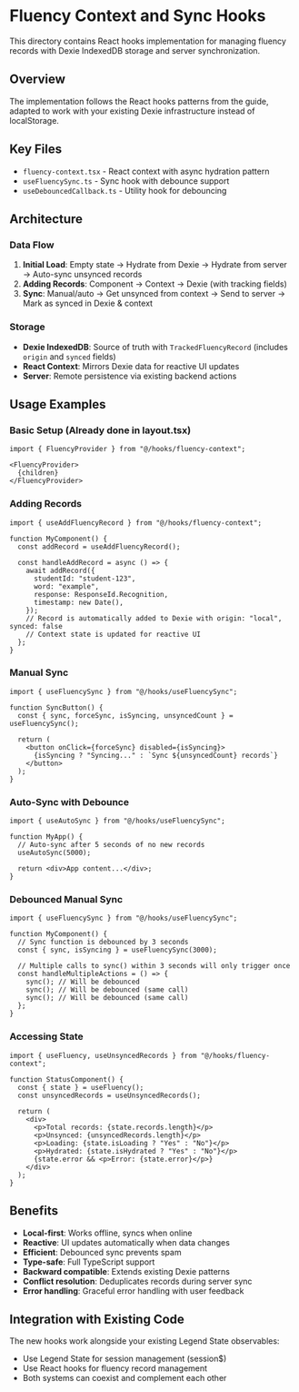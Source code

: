 # Fluency Context and Sync Hooks

This directory contains React hooks implementation for managing fluency records with Dexie IndexedDB storage and server synchronization.

## Overview

The implementation follows the React hooks patterns from the guide, adapted to work with your existing Dexie infrastructure instead of localStorage.

## Key Files

- `fluency-context.tsx` - React context with async hydration pattern
- `useFluencySync.ts` - Sync hook with debounce support  
- `useDebouncedCallback.ts` - Utility hook for debouncing

## Architecture

### Data Flow
1. **Initial Load**: Empty state → Hydrate from Dexie → Hydrate from server → Auto-sync unsynced records
2. **Adding Records**: Component → Context → Dexie (with tracking fields)
3. **Sync**: Manual/auto → Get unsynced from context → Send to server → Mark as synced in Dexie & context

### Storage
- **Dexie IndexedDB**: Source of truth with `TrackedFluencyRecord` (includes `origin` and `synced` fields)
- **React Context**: Mirrors Dexie data for reactive UI updates
- **Server**: Remote persistence via existing backend actions

## Usage Examples

### Basic Setup (Already done in layout.tsx)
```tsx
import { FluencyProvider } from "@/hooks/fluency-context";

<FluencyProvider>
  {children}
</FluencyProvider>
```

### Adding Records
```tsx
import { useAddFluencyRecord } from "@/hooks/fluency-context";

function MyComponent() {
  const addRecord = useAddFluencyRecord();
  
  const handleAddRecord = async () => {
    await addRecord({
      studentId: "student-123",
      word: "example",
      response: ResponseId.Recognition,
      timestamp: new Date(),
    });
    // Record is automatically added to Dexie with origin: "local", synced: false
    // Context state is updated for reactive UI
  };
}
```

### Manual Sync
```tsx
import { useFluencySync } from "@/hooks/useFluencySync";

function SyncButton() {
  const { sync, forceSync, isSyncing, unsyncedCount } = useFluencySync();
  
  return (
    <button onClick={forceSync} disabled={isSyncing}>
      {isSyncing ? "Syncing..." : `Sync ${unsyncedCount} records`}
    </button>
  );
}
```

### Auto-Sync with Debounce
```tsx
import { useAutoSync } from "@/hooks/useFluencySync";

function MyApp() {
  // Auto-sync after 5 seconds of no new records
  useAutoSync(5000);
  
  return <div>App content...</div>;
}
```

### Debounced Manual Sync
```tsx
import { useFluencySync } from "@/hooks/useFluencySync";

function MyComponent() {
  // Sync function is debounced by 3 seconds
  const { sync, isSyncing } = useFluencySync(3000);
  
  // Multiple calls to sync() within 3 seconds will only trigger once
  const handleMultipleActions = () => {
    sync(); // Will be debounced
    sync(); // Will be debounced (same call)
    sync(); // Will be debounced (same call)
  };
}
```

### Accessing State
```tsx
import { useFluency, useUnsyncedRecords } from "@/hooks/fluency-context";

function StatusComponent() {
  const { state } = useFluency();
  const unsyncedRecords = useUnsyncedRecords();
  
  return (
    <div>
      <p>Total records: {state.records.length}</p>
      <p>Unsynced: {unsyncedRecords.length}</p>
      <p>Loading: {state.isLoading ? "Yes" : "No"}</p>
      <p>Hydrated: {state.isHydrated ? "Yes" : "No"}</p>
      {state.error && <p>Error: {state.error}</p>}
    </div>
  );
}
```

## Benefits

- **Local-first**: Works offline, syncs when online
- **Reactive**: UI updates automatically when data changes  
- **Efficient**: Debounced sync prevents spam
- **Type-safe**: Full TypeScript support
- **Backward compatible**: Extends existing Dexie patterns
- **Conflict resolution**: Deduplicates records during server sync
- **Error handling**: Graceful error handling with user feedback

## Integration with Existing Code

The new hooks work alongside your existing Legend State observables:
- Use Legend State for session management (session$)
- Use React hooks for fluency record management
- Both systems can coexist and complement each other